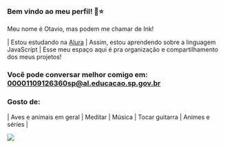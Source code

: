 ### Bem vindo ao meu perfil! 🚀⭐

Meu nome é Otavio, mas podem me chamar de Ink!

| Estou estudando na [Alura](https://.alura.com.br) | Assim, estou aprendendo sobre a linguagem JavaScript | Esse meu espaço aqui é pra organização e compartilhamento dos meus projetos!

### Você pode conversar melhor comigo em: 00001109126360sp@al.educacao.sp.gov.br

### Gosto de:

| Aves e animais em geral | Meditar | Música | Tocar guitarra | Animes e séries |  

![](https://media1.tenor.com/m/lxpfB01kWpcAAAAC/bromance-sig-curtis.gif)

